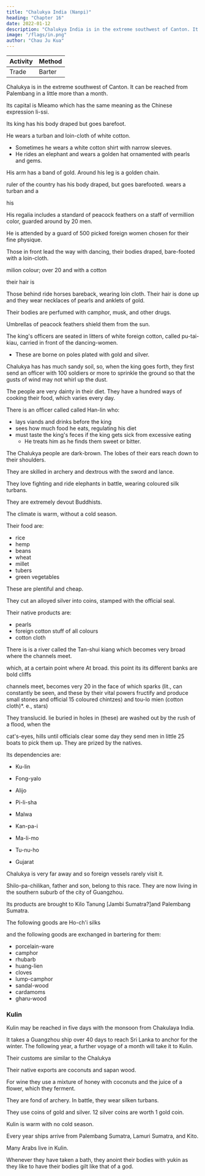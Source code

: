 ```yaml
---
title: "Chalukya India (Nanpi)"
heading: "Chapter 16"
date: 2022-01-12
description: "Chalukya India is in the extreme southwest of Canton. It can be reached from Palembang in a little more than a month"
image: "/flags/in.png"
author: "Chau Ju Kua"
---
```



Activity | Method 
--- | ---
Trade | Barter


Chalukya is in the extreme southwest of Canton. It can be reached from Palembang in a little more than a month. 

Its capital is Mieamo which has the same meaning as the Chinese expression li-ssi. 

Its king has his body draped but goes barefoot. 

He wears a turban and loin-cloth of white cotton. 
- Sometimes he wears a white cotton shirt with narrow sleeves.
- He rides an elephant and wears a golden hat ornamented with pearls and gems. 

His arm has a band of gold. Around his leg is a golden chain.


ruler of the country has his body draped, but goes barefooted.
wears a turban and a


his

His regalia includes a standard of peacock feathers on a staff of vermillion color, guarded around by 20 men.

He is attended by a guard of 500 picked foreign women chosen for their fine physique.

Those in front lead the way with dancing, their bodies draped, bare-footed with a loin-cloth.


milion colour; over 20
and with a cotton

their hair
is

Those behind ride horses bareback, wearing loin cloth. Their hair is done up and they wear necklaces of pearls and anklets of gold. 

Their bodies are perfumed with camphor, musk, and other drugs. 

Umbrellas of peacock feathers shield them from the sun. 	

The king's officers are seated in litters of white foreign cotton, called pu-tai-kiau, carried in front of the dancing-women. 
- These are borne on poles plated with gold and silver.

Chalukya has has much sandy soil, so, when the king goes forth, they first send an officer with 100 soldiers or more to sprinkle the ground so that the gusts of wind may not whirl up the dust.

The people are very dainty in their diet. They have a hundred ways of cooking their food, which varies every day.

There is an officer called called Han-lin who:
- lays viands and drinks before the king
- sees how much food he eats, regulating his diet
- must taste the king's feces if the king gets sick from excessive eating
  - He treats him as he finds them sweet or bitter.

The Chalukya people are dark-brown. The lobes of their ears reach down to their shoulders.


They are skilled in archery and dextrous with the sword and lance. 

They love fighting and ride elephants in battle, wearing coloured silk turbans. 

They are extremely devout Buddhists.

The climate is warm, without a cold season. 

Their food are:
- rice
- hemp
- beans
- wheat
- millet
- tubers
- green vegetables

These are plentiful and cheap. 

They cut an alloyed silver into coins, stamped with the official seal. 

Their native products are:
- pearls
- foreign cotton stuff of all colours
- cotton cloth

There is is a river called the Tan-shui kiang which becomes very broad where the channels meet. 	


which, at a certain point where
At
broad.
this point its
its different
banks are bold
cliffs

channels meet, becomes very 20
in the face of
which sparks
(lit.,
can constantly be seen, and these by their vital powers fructify and
produce small stones
and
official 15
coloured chintzes) and tou-lo mien (cotton cloth)*.
e.,
stars)



They
translucid.
lie
buried in holes in (these)
are washed out by the rush of a flood,
when the

cat's-eyes,
hills until
officials
clear
some day they
send
men
in little 25
boats to pick them up. They are prized by the natives.


Its dependencies are:
- Ku-lin
- Fong-yalo
- Alijo
- Pi-li-sha
- Malwa

- Kan-pa-i 
- Ma-li-mo 
- Tu-nu-ho 
- Gujarat


Chalukya is very far away and so foreign vessels rarely visit it. 

Shilo-pa-chilikan, father and son, belong to this race. They are now living in the southern suburb of the city of Guangzhou.

Its products are brought to Kilo Tanung [Jambi Sumatra?]and Palembang Sumatra. 

The following goods are 
Ho-ch'i silks

and the following goods are exchanged in bartering for them:

- porcelain-ware
- camphor
- rhubarb
- huang-lien
- cloves
- lump-camphor
- sandal-wood
- cardamoms
- gharu-wood


### Kulin 

Kulin may be reached in five days with the monsoon from Chakulaya India.

It takes a Guangzhou ship over 40 days to reach Sri Lanka to anchor for the winter. The following year, a further voyage of a month will take it to Kulin.

Their customs are similar to the Chalukya 

Their native exports are coconuts and sapan wood. 

For wine they use a mixture of honey with coconuts and the juice of a flower, which they ferment.

They are fond of archery. In battle, they wear silken turbans.

They use coins of gold and silver. 12 silver coins are worth 1 gold coin. 

Kulin is warm with no cold season. 

Every year ships arrive from Palembang Sumatra, Lamuri Sumatra, and Kito. 

Many Arabs live in Kulin. 

Whenever they have taken a bath, they anoint their bodies with yukin as they like to have their bodies gilt like that of a god. 

<!-- Notes.
Or more correctly
1)
does not occur,
it is
«tlie
country of the
believed, prior to
]Sfan-p'i», or
Cbau Ju-kua.
Nairs of Malabar. Tlie name Nan-p'i
In the light of the
list of dependencies of
Nan-p'i given by our author in a subsequent passage of this chapter, the supremacy of the Malabars
extended from Xellore to Cambay, and, as we have learned from a previous passage (supra, p. 72),
25 comprised also the island of Ceylon.
The Si-yang chau-kung
tien-lu,
which
3,3,
eunuch Ch'6ng-Ho, about A. D. 1430, speaking
five castes,
("hb -^)
is
a record of the famous expedition of the
of the inhabitants of Calicut, says that there
30 of the western coast of the Peninsula near Cape Comorin. Phillips,
the first
name
as
Nan-k'un
(^a .^)'
^^^
The characters Tcun and pi differ so slightly
The time here stated as necessary
country
is
were
the Nan-p'i, the Hui-hui or Moslims, the Chi-t'i {^)t JHi) or Chittis, the Ko-ling
or Klings, and the Mu-kua {"^^ ;QX) "i' Mukuva, a name applied to the fishermen
the same as that usually given to
*^
°^ opinion that
that a copyist
it
J.
K. A.
S.
1896, 342, gives
also transcribes the
may have
name
Nair.
easily confounded th^m.
to make the voyage from San-fo-ts'i to the Nan-p'i
make the voyage from the former port to Quilon. In
our author says it takes a ship sailing with the monsoon five days
would appear therefore that Nan-p'i, or the principal port of the
Nan-p'i, was really, as our author says, «in the extreme south-westa of the Peninsula.
2) Mie-a-mo, in Cantonese dialect Mit-a-maf, may be the same as the Ma (or Mo)-Ii-mo
of Chan's list of dependencies of Nan-p'i, and both may transcribe the name Malabar, which
40 country in another passage (Pt. II, Ch. XXVII) he calls Wu-li-pa (in Cantonese Ma-li-pat).
35 a silbsequent passage
to
(infra, p. 89)
reach Quilon from Nan-p'i;
it
means ((controller of sacrifices, priestn. No explanation suggests itself.
the Balhara, says:
3) Edrisi (I, 177 Jaubert's transl.) speaking of the Raja of Malwa
He wears on his head a golden crown .... He rides much on
((He has troops and elephants
horseback, particularly once a week accompanied solely by women, numbering a hundred; they
Li-ssi
—Ijl6
MALiBAK.
iQO
hair
are rioUy attired, wear on their feet aud wrists rings of gold and silver, their
They play at games and at sham fights while the king precedes them
elephants and in this consists the principal force of his army».
tresses.
is
« Cotton-cloth-bag
lit.
called manjil;
it is
Ralph Fitch when
Muncheel.
made
coches
Mm,
Pu-tai
4)
of palanquin
this
form
sub voce
5
Pegu (1583—1591) travelled in Delingeges « which are a kind of
quilted, & caried upon a stang betweene 3 or 4men». Hakluyt,
in
of cords and cloth
Princ. Navigations, V, 486
On the S. W. coast of India
Yule & Burnell, Glossary, 456,
sedan-chair».
a hammock-litter.
done in
is
He owns many
....
(Mac Lehose's
edit),
see also supra, p. 47.
other countries of India, Chau
5) Here, as in speaking of Hu-ch'a-la (Guzerat) and various
uses the word Fo (Buddha) in the sense of can image of a god», not in its literal sense. In 10
speaking of Ta-ts'in (Baghdad) he says the sovereign aworships Buddha, does reverence to
Buddha». In another passage he calls Mohammed a Buddha, and in another Brahma Fo. In
on Ma-i (the Philippines) he calls the stone images of gods «Buddhas». There is
some excuse for his confounding Hindu with Buddhist worship, as he does several times. Ma
Huan in the 15ti> century makes the same blunder, he says the king of Cochin was a devout 15
XL
Chapter
Buddhist.
J.
R. A. S. 1896, 342.
This cotton-cloth
6)
is
probably «the buckram which looks like tissue of spider's web» of
Yule says was the famous muslin ofMasulipatam. Yule, Marco
which Polo speaks, and which
Polo, II, 348. Conf.
7) It
Pt. II, Ch.
infi-a,
may be more
XXIII.
«There is in this 20
were procured in
may be that the river referred to was in
correct to translate the first line of this paragraph:
country a river of brackish waters or what
is
called a tidal-river. Cat's-eyes
Ceylon (supra, p. 73. Cf. infra, Pt. II. Ch. XXXII). It
a dependency of Nan-p'i. Conf Reinaud, Relation, I, 127.
The P'ing-ch6u-k'o-t'an, 2,4, speaking of the customs of the foreigners who frequented
Ceylon
—
Canton says= «The
wearer
as the
is
men wear on
a finger of the hand precious stones «set in gold or
rich or poor. These they call «flnger-rings»
(:^
Kiau-chi place particular value on this habit, one ring being worth as
The
gold.
finest (precious stone) is called «cat's-eye»,
yh ^^ ^^
"Wi)- ^^
^^
^°
brilliant
does not disclose the reason of
this.
is an antidote for the poison of
one is at once cured; so
8) Ku-lin, in
Kambayat
transl.) says that
Amoy
is
reptiles.
Worn
is
)•
hundred pieces
and
alive,
(^S ^K
(close)
^
examination
bezoar stone) 30
in a finger-ring, if one is poisoned
life
of
a jade stone (or «of jade colour»?
and flashing that it seems
is also the mo-so stone
well be considered a
"j
as a
preserver)!
('^^
and
licks
A^ ).
Quilon, see supra, p. 12 and infra, p. 91. n. 17. Hu-ch'a-la,
Guzerat, see infra p. 92. Kan-pa-i, in Cantonese Kom-p'a-yat
of the Arabs. Pa-li-sha
is
probably Bharoch. Edrisi
(I,
175.
is
the city
Jaubert's 35
Bharoch (Baruh
in Cantonese Ma-lo-wa
li-mo, in
may
Cantonese Ko-lam
in Cantonese Hu-ch'a-lat
of Cambay, the
it
it is
There
which
it,
and
^g
much
according 25
tin,
'^^^ people of
is
i. e.
^^yf) was a station for ships coming from China. Ma-lo-hua
Malwa. Fong-ya-lo, in Amoy dialect Bang-ga-lo is probably Mangalore. Ma-
dialect Ma-li-bwat is probably Malabar. See supra, p. 89, n. 2.
Tu-no-ho may be the
Tannah of Arab geographers and of Marco Polo, on the islandofSalsette near Bombay.
A-li-jo may be theRasHailiof Abulfeda, the country of Hili of Rashideddin and Ibn Batuta 40
between Mangalore and Fandarsina (i. e., Pandarani, 10 miles N. of Calicut), the kingdom of Eli
of Polo. Ao (or !N'gao)-lo-lo-ni may be Cannanore or Nellore
the Nilawar of Was saf which
divided Malabar from MAbar, and whichMaHuan in the 15ti» century calls Hon-nn-ir (^S "^7
^). Phillips, J. R. A. S. 1896, 345. See also Yule, Marco Polo, II, 315, 374—376.
Tana
or
—
Two paragraphs
farther on he tells us that Nan-p'i is five days sailing nearer the 45
Sumatra (Lan-wu-li) than Quilon. It may well be that it was not frequently visited
by ships engaged in the China trade, for their principal port of call was Quilon. The name of the
two Nairs living in Ts'flan-ch6u in Chau's time may have been Shi-lo-pa and Chi-li-kan, there is
9)
N.
W.
coast of
1
nothing in the text to indicate
how
these six characters should be read.
Ma
Tuan-lin, op. sup.^
eit., II, 587, after quoting this paragraph adds= «sincB then (the arrival of these two Malabars in 50
China) inany ships (of China?) have visited that country)). On the Malabar coast and its trade in
the middle ages, see Heyd, Hist, du Commerce, II, 146—149.1,1 Q
MALIBAK.
10) Identified
Perak
91
by Gerini, Kesearches, 629, with Kwala Terong, or Trong, probably on tbe
coast.
11) The mention of a sea-trade in rhubarb at this period
du Commerce, II, 667 had suspected its existence. Hirth, J. N.
5
12)
68, 70.
Huang-lien
Pepper
is
subsequent chapter
by the
is
the rhizoma of the Coptis teeta, Wall.
is
very interesting. Heyd, Hist,
C. B.
R. A.
S.
XXII, 108.
Bretschneider, Materia medica,
not mentioned in this chapter as a product of
Malabar, but in a note in a
(Pt. II, Ch. XXVII) this omission is repaired, not by
the author, I think, but
first editor.
13) The phrase in quotation marks is taken from the Ling-wai-tai-ta,
2,18 with the change
10 of «Kuang(-ch6u) ships, to «Ts'uan(-ch6u) shipx. Considering the great importance
of the port
of Quilon in the sea- trade between China and the West, it is
surprising that both Ch6u K'a-fei
and Chau Ju-kua have so very little to say concerning it. On Quilon,
see Yule, Marco Polo,
363—365. Cordier, Voyage d'Odoric, 106 et seqq.
14) Polo (II, 364) mentions the wine of Ku-lin (Coilum) which he says was made from
15 (palm) sugar, and acapital drink it is, and very speedily it makes a man drunk». The Kambojians
had a drink which the Chinese called mi-t'ang tsiu
yg), to prepare which they used
half honey and half water, adding a ferment. See Chon-la-fong-tu-ki as quoted by Pel Hot,
II,
(^
^
,
B. E. F. E. 0.
II,
170, and infra, Pt.
II.
Ch. XXIII.
15) Quotation from Ling-wai-tai-ta, 2,is. In another passage of the same work (see supra,
20 p. 63, n. 1) the courage and impetuosity of the Ku-lin people is referred to as second only to those
of the San-fo-ts'i men.
16)
On
71—72. Ki-t'o may transcribe an original Karta. From its
Palembang and Kampar, it may be looked for in Sumatra. Gerini,
«is Kat-to
Telok Kruit, West Suiliatra?» The name does not
Kien-pi, see supra, pp.
association in this passage with
=
Kesearches, 628 says Ki-t'o
25 occur elsewhere, neither does that of Ki-Io. Pelliot, B. E. F. E. 0. IV, 852, n. 5 suggested
for Ki-t"o Kedah on the Malay Peninsula, but Gerini, J. K. A. S. 1905, 495—496 says there
not a vestige of evidence to show that the name of Kedah existed before the end of the
century. The Ling-wai-tai-ta, 2,i3 says= wEvery year Kien-pi takes elephants and cattle,
and the Arabs (Ta-shi) take horses to trade in this country (of Ku-lin)»; This passage appears
is
15'ii
30
Chau Ju-kua's remarks, he has only added the names of San-fo-ts'i and
presumably because they were adjacent to Kien-pi and in Sumatra. It seems just possible
that Ki-t'o may be the same as the pilgrim I-tsing's Kie-ch'a
{^^ ^), which was on the
extreme N. E. coast of Sumatra, and the last port-of-call (at least in the seventh century, but
to
be the basis for
Ea-t'o,
very probably also in later days) for ships going from San-fo-ts'i
to India.
Chavannes,
Relig.
35 6minents, 105.
17) Quotation
worships Heaven.
from the Ling-wai-tai-ta,
He who
kills
an ox
2,i3,
forfeits his life.
which adds= «The king of the country
Chinese traders with big ships who wish to
go to the country of the Arabs, must tranship at Ku-lin to smaller boats before proceeding
farther.
Although they may get
(to their destination) in
40 be two years before they can get back
(to
The
China)».
one month with a southerly wind,
it
may
text goes on to state that «the people of
Ku-lin are black, they wrap their bodies in white cotton cloth, wear their beards and all their
They wear red leather shoes, so they look when walking as if they had
hair loose and uncovered.
the painted feet of a lo-han
The king wraps
his
body in
cotton-cloth,
when he goes out he is
The inhabitants are
carried in a litter (juan-tou) of cotton cloth, or else he rides on an elephant.
45 devout Buddhista. On
this last
remark, see supra,
p. 90, n. 5.
The remark about the people smearing
their bodies with turmeric occurs twice in the Ling-wai-tai-ta, first in connection with Ku-lin,
and
secondly as a custom of NS,n-ni-hua-lo.
W-Jcin
is
produced by a plant which remains indetermined;
China, and,is most probably a species of Curcuma.
50
Hanbury,
it is
to be borne out by the probable etymology of the word, which
tonese (old sound described by K'ang-hi's authorities as
is
pronounced wat-lcam in Can-
^ Ml ^ =
may
thus represent Persian
»y
a native of the south of
Science Papers, 254. This seems
Jiat
and
harham and Hebrew Dsns TcarMm, Arabic
Mm,
gold),
and
^^Jcurlcnm,I>16
OUZERAT.
92
from -which the hotanical name Curcuma
derived.
is
Hirth,
J. C. B.
E. A.
S.
XXI, 221. This
would appear
need not necessarily involve that Curcuma is
des
Pharmakognosie
Fluckiger,
times.
mediaeval
and
ancient
the
root
in
India
furnished
that
solely
Pflanzenreiches, 368 (3'^ edit.). The Liang-shu, 54,17, says that yii-kin was procured
here covered by the word, though
it
from Ki-pin (Kapisha, or rather Kashmir).

 -->